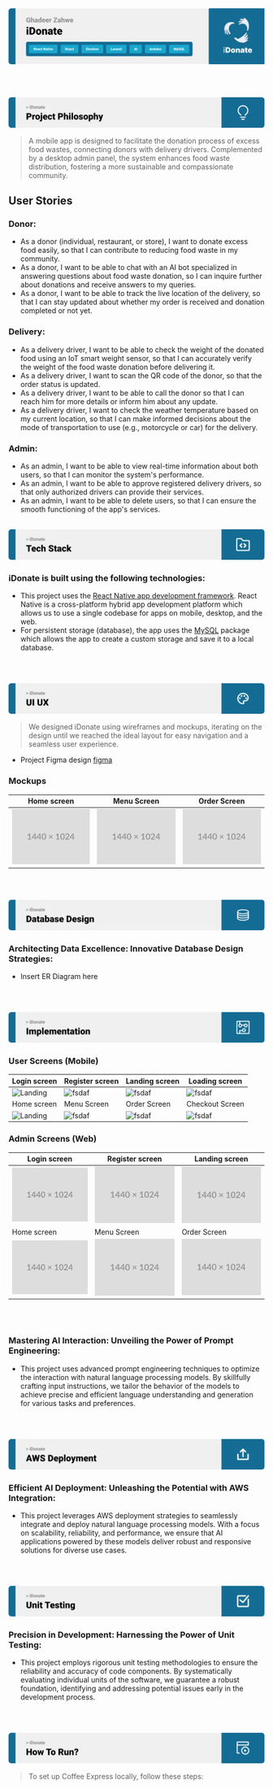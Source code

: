 <img src="./readme/title1.svg"/>

<br><br>

<!-- project philosophy -->
<img src="./readme/title2.svg"/>

> A mobile app is designed to facilitate the donation process of excess food wastes, connecting donors with delivery drivers. Complemented by a desktop admin panel, the system enhances food waste distribution, fostering a more sustainable and compassionate community.

## User Stories

### Donor:

- As a donor (individual, restaurant, or store), I want to donate excess food easily, so that I can contribute to reducing food waste in my community.
- As a donor, I want to be able to chat with an AI bot specialized in answering questions about food waste donation, so I can inquire further about donations and receive answers to my queries.
- As a donor, I want to be able to track the live location of the delivery, so that I can stay updated about whether my order is received and donation completed or not yet.

### Delivery:

- As a delivery driver, I want to be able to check the weight of the donated food using an IoT smart weight sensor, so that I can accurately verify the weight of the food waste donation before delivering it.
- As a delivery driver, I want to scan the QR code of the donor, so that the order status is updated.
- As a delivery driver, I want to be able to call the donor so that I can reach him for more details or inform him about any update.
- As a delivery driver, I want to check the weather temperature based on my current location, so that I can make informed decisions about the mode of transportation to use (e.g., motorcycle or car) for the delivery.

### Admin:

- As an admin, I want to be able to view real-time information about both users, so that I can monitor the system's performance.
- As an admin, I want to be able to approve registered delivery drivers, so that only authorized drivers can provide their services.
- As an admin, I want to be able to delete users, so that I can ensure the smooth functioning of the app's services.
  <br><br>

<!-- Tech stack -->
<img src="./readme/title3.svg"/>

### iDonate is built using the following technologies:

- This project uses the [React Native app development framework](https://reactnative.dev/). React Native is a cross-platform hybrid app development platform which allows us to use a single codebase for apps on mobile, desktop, and the web.
- For persistent storage (database), the app uses the [MySQL](https://www.mysql.com/) package which allows the app to create a custom storage and save it to a local database.

<br><br>

<!-- UI UX -->
<img src="./readme/title4.svg"/>

> We designed iDonate using wireframes and mockups, iterating on the design until we reached the ideal layout for easy navigation and a seamless user experience.

- Project Figma design [figma](https://www.figma.com/file/jy1EGWm9adA8Ke0EZDEZ08/Final-Project?type=design&node-id=20%3A144&mode=design&t=Mo1Ua8LI1zp9k3Fe-1)

### Mockups

| Home screen                             | Menu Screen                           | Order Screen                          |
| --------------------------------------- | ------------------------------------- | ------------------------------------- |
| ![Landing](./readme/demo/1440x1024.png) | ![fsdaf](./readme/demo/1440x1024.png) | ![fsdaf](./readme/demo/1440x1024.png) |

<br><br>

<!-- Database Design -->
<img src="./readme/title5.svg"/>

### Architecting Data Excellence: Innovative Database Design Strategies:

- Insert ER Diagram here

<br><br>

<!-- Implementation -->
<img src="./readme/title6.svg"/>

### User Screens (Mobile)

| Login screen                              | Register screen                         | Landing screen                          | Loading screen                          |
| ----------------------------------------- | --------------------------------------- | --------------------------------------- | --------------------------------------- |
| ![Landing](https://placehold.co/900x1600) | ![fsdaf](https://placehold.co/900x1600) | ![fsdaf](https://placehold.co/900x1600) | ![fsdaf](https://placehold.co/900x1600) |
| Home screen                               | Menu Screen                             | Order Screen                            | Checkout Screen                         |
| ![Landing](https://placehold.co/900x1600) | ![fsdaf](https://placehold.co/900x1600) | ![fsdaf](https://placehold.co/900x1600) | ![fsdaf](https://placehold.co/900x1600) |

### Admin Screens (Web)

| Login screen                            | Register screen                       | Landing screen                        |
| --------------------------------------- | ------------------------------------- | ------------------------------------- |
| ![Landing](./readme/demo/1440x1024.png) | ![fsdaf](./readme/demo/1440x1024.png) | ![fsdaf](./readme/demo/1440x1024.png) |
| Home screen                             | Menu Screen                           | Order Screen                          |
| ![Landing](./readme/demo/1440x1024.png) | ![fsdaf](./readme/demo/1440x1024.png) | ![fsdaf](./readme/demo/1440x1024.png) |

<br><br>

<!-- Prompt Engineering -->

### Mastering AI Interaction: Unveiling the Power of Prompt Engineering:

- This project uses advanced prompt engineering techniques to optimize the interaction with natural language processing models. By skillfully crafting input instructions, we tailor the behavior of the models to achieve precise and efficient language understanding and generation for various tasks and preferences.

<br><br>

<!-- AWS Deployment -->
<img src="./readme/title8.svg"/>

### Efficient AI Deployment: Unleashing the Potential with AWS Integration:

- This project leverages AWS deployment strategies to seamlessly integrate and deploy natural language processing models. With a focus on scalability, reliability, and performance, we ensure that AI applications powered by these models deliver robust and responsive solutions for diverse use cases.

<br><br>

<!-- Unit Testing -->
<img src="./readme/title9.svg"/>

### Precision in Development: Harnessing the Power of Unit Testing:

- This project employs rigorous unit testing methodologies to ensure the reliability and accuracy of code components. By systematically evaluating individual units of the software, we guarantee a robust foundation, identifying and addressing potential issues early in the development process.

<br><br>

<!-- How to run -->
<img src="./readme/title10.svg"/>

> To set up Coffee Express locally, follow these steps:
